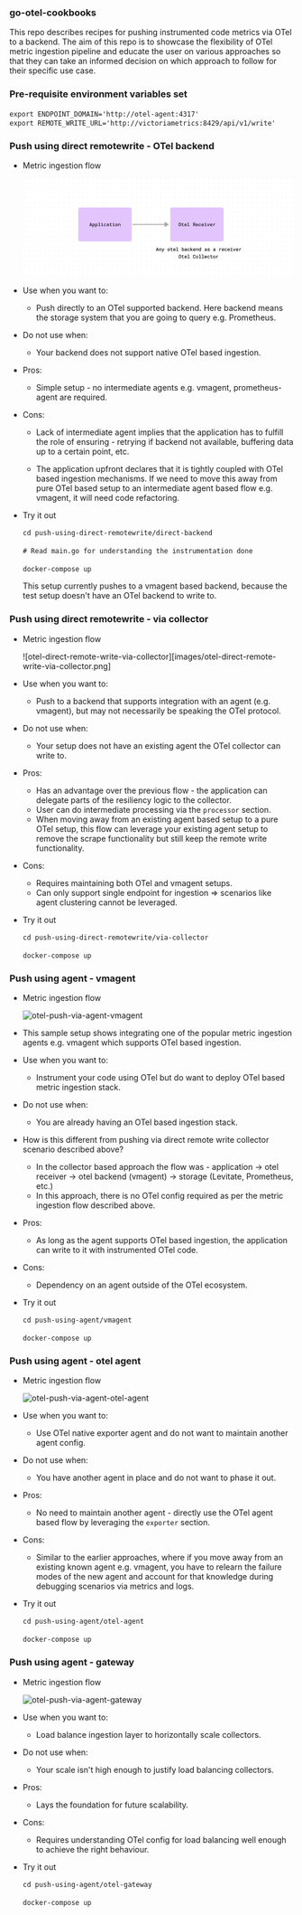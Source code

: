 ### go-otel-cookbooks

This repo describes recipes for pushing instrumented code metrics via OTel to a backend.
The aim of this repo is to showcase the flexibility of OTel metric ingestion pipeline
and educate the user on various approaches so that they can take an informed decision on
which approach to follow for their specific use case.

### Pre-requisite environment variables set

  ```
  export ENDPOINT_DOMAIN='http://otel-agent:4317'
  export REMOTE_WRITE_URL='http://victoriametrics:8429/api/v1/write'
  ```

### Push using direct remotewrite - OTel backend

- Metric ingestion flow

  ![otel-direct-remote-write-backend](images/otel-direct-remote-write-backend.png)

- Use when you want to:

  - Push directly to an OTel supported backend. Here backend means the storage system that you are going to query e.g. Prometheus.

- Do not use when:

  - Your backend does not support native OTel based ingestion.

- Pros:

  - Simple setup - no intermediate agents e.g. vmagent, prometheus-agent are required.

- Cons:

  - Lack of intermediate agent implies that the application has to fulfill the role of ensuring - retrying
    if backend not available, buffering data up to a certain point, etc.

  - The application upfront declares that it is tightly coupled with OTel based ingestion mechanisms. If we need
    to move this away from pure OTel based setup to an intermediate agent based flow e.g. vmagent, it will need
    code refactoring.

- Try it out

  ```
  cd push-using-direct-remotewrite/direct-backend

  # Read main.go for understanding the instrumentation done

  docker-compose up
  ```

  This setup currently pushes to a vmagent based backend, because the test setup doesn't have an OTel backend to write to.

### Push using direct remotewrite - via collector

- Metric ingestion flow

  ![otel-direct-remote-write-via-collector][images/otel-direct-remote-write-via-collector.png]

- Use when you want to:

  - Push to a backend that supports integration with an agent (e.g. vmagent), but may not necessarily
    be speaking the OTel protocol.

- Do not use when:
  - Your setup does not have an existing agent the OTel collector can write to.

- Pros:
  - Has an advantage over the previous flow - the application can delegate parts of the resiliency logic to the
    collector.
  - User can do intermediate processing via the `processor` section.
  - When moving away from an existing agent based setup to a pure OTel setup, this flow can leverage your existing agent setup
    to remove the scrape functionality but still keep the remote write functionality.

- Cons:
  - Requires maintaining both OTel and vmagent setups.
  - Can only support single endpoint for ingestion => scenarios like agent clustering cannot be leveraged.

- Try it out

  ```
  cd push-using-direct-remotewrite/via-collector

  docker-compose up
  ```

### Push using agent - vmagent

- Metric ingestion flow

  ![otel-push-via-agent-vmagent](otel-push-via-agent-vmagent.png)

- This sample setup shows integrating one of the popular metric ingestion agents e.g. vmagent which supports OTel based ingestion.

- Use when you want to:
  - Instrument your code using OTel but do want to deploy OTel based metric ingestion stack.

- Do not use when:
  - You are already having an OTel based ingestion stack.

- How is this different from pushing via direct remote write collector scenario described above?
  - In the collector based approach the flow was - application -> otel receiver -> otel backend (vmagent) -> storage (Levitate, Prometheus, etc.)
  - In this approach, there is no OTel config required as per the metric ingestion flow described above.

- Pros:
  - As long as the agent supports OTel based ingestion, the application can write to it with instrumented OTel code.

- Cons:
  - Dependency on an agent outside of the OTel ecosystem.

- Try it out

  ```
  cd push-using-agent/vmagent

  docker-compose up
  ```

### Push using agent - otel agent

- Metric ingestion flow

  ![otel-push-via-agent-otel-agent](otel-push-via-agent-otel-agent.png)

- Use when you want to:
  - Use OTel native exporter agent and do not want to maintain another agent config.

- Do not use when:
  - You have another agent in place and do not want to phase it out.

- Pros:
  - No need to maintain another agent - directly use the OTel agent based flow by leveraging the `exporter` section.

- Cons:
  - Similar to the earlier approaches, where if you move away from an existing known agent e.g. vmagent, you have to relearn the failure modes
    of the new agent and account for that knowledge during debugging scenarios via metrics and logs.

- Try it out

  ```
  cd push-using-agent/otel-agent

  docker-compose up
  ```

### Push using agent - gateway

- Metric ingestion flow

  ![otel-push-via-agent-gateway](otel-push-via-agent-gateway)

- Use when you want to:
  - Load balance ingestion layer to horizontally scale collectors.

- Do not use when:
  - Your scale isn't high enough to justify load balancing collectors.

- Pros:
  - Lays the foundation for future scalability.

- Cons:
  - Requires understanding OTel config for load balancing well enough to achieve the right behaviour.

- Try it out

  ```
  cd push-using-agent/otel-gateway

  docker-compose up
  ```
